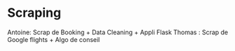 # Scraping

Antoine: Scrap de Booking + Data Cleaning + Appli Flask
Thomas : Scrap de Google flights + Algo de conseil
